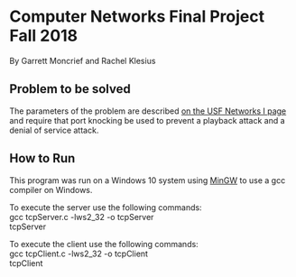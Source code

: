 <h1>Computer Networks Final Project Fall 2018</h1>
<p>By Garrett Moncrief and Rachel Klesius</p>

<h2>Problem to be solved</h2>
<p>The parameters of the problem are described <a href="http://www.csee.usf.edu/~kchriste/class2/project2.html">on the USF Networks I page</a> and require that port knocking be used to prevent a playback attack and a denial of service attack.</p>

<h2>How to Run</h2>
<p>This program was run on a Windows 10 system using <a href="http://www.mingw.org/">MinGW</a> to use a gcc compiler on Windows.</p>
<p>To execute the server use the following commands:  <br>gcc tcpServer.c -lws2_32 -o tcpServer<br>tcpServer</p>
<p>To execute the client use the following commands: <br>gcc tcpClient.c -lws2_32 -o tcpClient<br>tcpClient</p>